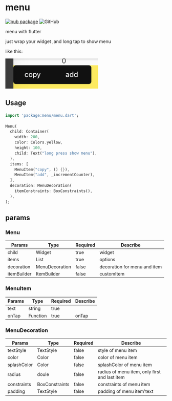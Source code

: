 # menu

[![pub package](https://img.shields.io/pub/v/menu.svg)](https://pub.dartlang.org/packages/menu)
![GitHub](https://img.shields.io/github/license/caijinglong/flutter_long_tap_menu.svg)

menu with flutter

just wrap your widget ,and long tap to show menu

like this:

![img](https://raw.githubusercontent.com/CaiJingLong/asset_for_picgo/master/20190301214752.png)

## Usage

```dart
import 'package:menu/menu.dart';

Menu(
  child: Container(
    width: 200,
    color: Colors.yellow,
    height: 100,
    child: Text("long press show menu"),
  ),
  items: [
    MenuItem("copy", () {}),
    MenuItem("add", _incrementCounter),
  ],
  decoration: MenuDecoration(
    itemConstraints: BoxConstraints(),
  ),
);
```

## params

### Menu

| Params      | Type           | Required | Describe                     |
| ----------- | -------------- | -------- | ---------------------------- |
| child       | Widget         | true     | widget                       |
| items       | List<MenuItem> | true     | options                      |
| decoration  | MenuDecoration | false    | decoration for menu and item |
| itemBuilder | ItemBuilder    | false    | customItem                   |

### MenuItem

| Params | Type     | Required | Describe |
| ------ | -------- | -------- | -------- |
| text   | string   | true     |          |
| onTap  | Function | true     | onTap    |

### MenuDecoration

| Params      | Type           | Required | Describe                                      |
| ----------- | -------------- | -------- | --------------------------------------------- |
| textStyle   | TextStyle      | false    | style of menu item                            |
| color       | Color          | false    | color of menu item                            |
| splashColor | Color          | false    | splashColor of menu item                      |
| radius      | doule          | false    | radius of menu item, only first and last item |
| constraints | BoxConstraints | false    | constraints of menu item                      |
| padding     | TextStyle      | false    | padding of menu item'text                     |